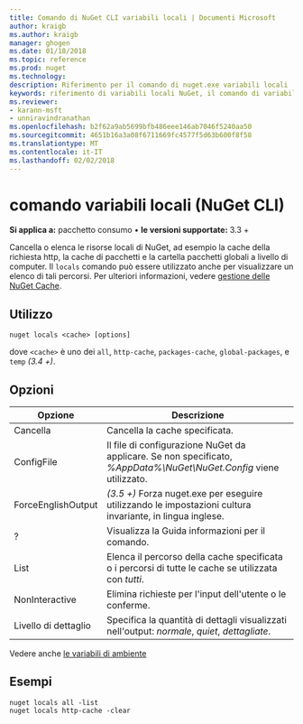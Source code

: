 ```yaml
---
title: Comando di NuGet CLI variabili locali | Documenti Microsoft
author: kraigb
ms.author: kraigb
manager: ghogen
ms.date: 01/18/2018
ms.topic: reference
ms.prod: nuget
ms.technology: 
description: Riferimento per il comando di nuget.exe variabili locali
keywords: riferimento di variabili locali NuGet, il comando di variabili locali
ms.reviewer:
- karann-msft
- unniravindranathan
ms.openlocfilehash: b2f62a9ab5699bfb486eee146ab7046f5240aa50
ms.sourcegitcommit: 4651b16a3a08f6711669fc4577f5d63b600f8f58
ms.translationtype: MT
ms.contentlocale: it-IT
ms.lasthandoff: 02/02/2018
---
```

# <a name="locals-command-nuget-cli"></a>comando variabili locali (NuGet CLI)

**Si applica a:** pacchetto consumo &bullet; **le versioni supportate:** 3.3 +

Cancella o elenca le risorse locali di NuGet, ad esempio la cache della richiesta http, la cache di pacchetti e la cartella pacchetti globali a livello di computer. Il `locals` comando può essere utilizzato anche per visualizzare un elenco di tali percorsi. Per ulteriori informazioni, vedere [gestione delle NuGet Cache](../consume-packages/managing-the-nuget-cache.md).

## <a name="usage"></a>Utilizzo

```cli
nuget locals <cache> [options]
```

dove `<cache>` è uno dei `all`, `http-cache`, `packages-cache`, `global-packages`, e `temp` *(3.4 +)*.

## <a name="options"></a>Opzioni

| Opzione | Descrizione |
| --- | --- |
| Cancella | Cancella la cache specificata. |
| ConfigFile | Il file di configurazione NuGet da applicare. Se non specificato, *%AppData%\NuGet\NuGet.Config* viene utilizzato. |
| ForceEnglishOutput | *(3.5 +)*  Forza nuget.exe per eseguire utilizzando le impostazioni cultura invariante, in lingua inglese. |
| ? | Visualizza la Guida informazioni per il comando. |
| List | Elenca il percorso della cache specificata o i percorsi di tutte le cache se utilizzata con *tutti*. |
| NonInteractive | Elimina richieste per l'input dell'utente o le conferme. |
| Livello di dettaglio | Specifica la quantità di dettagli visualizzati nell'output: *normale*, *quiet*, *dettagliate*. |

Vedere anche [le variabili di ambiente](cli-ref-environment-variables.md)

## <a name="examples"></a>Esempi

```cli
nuget locals all -list
nuget locals http-cache -clear
```
